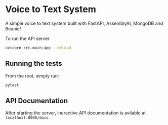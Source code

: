 # Voice to Text System

A simple voice to text system built with FastAPI, AssemblyAI, MongoDB and Beanie!

To run the API server

```bash
uvicorn src.main:app --reload
```

## Running the tests

From the root, simply run:

```bash
pytest
```

## API Documentation

After starting the server, ineractive API documentation is avilable at `localhost:8000/docs`
